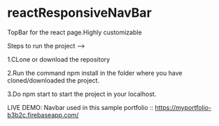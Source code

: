 # reactResponsiveNavBar
TopBar for the react page.Highly customizable

Steps to run the project -->

1.CLone or download the repository

2.Run the command npm install in the folder where you have cloned/downloaded the project.

3.Do npm start to start the project in your localhost.


LIVE DEMO: 
  Navbar used in this sample portfolio :: https://myportfolio-b3b2c.firebaseapp.com/

